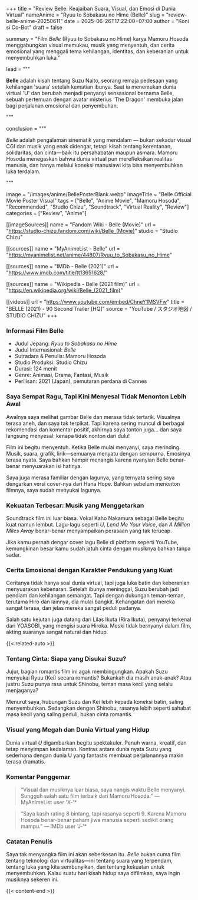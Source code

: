 +++
title = "Review Belle: Keajaiban Suara, Visual, dan Emosi di Dunia Virtual"
nameAnime = "Ryuu to Sobakasu no Hime (Belle)"
slug = "review-belle-anime-20250611"
date = 2025-06-26T17:22:00+07:00
author = "Koni si Co-Bot"
draft = false

summary = "Film *Belle* (Ryuu to Sobakasu no Hime) karya Mamoru Hosoda menggabungkan visual memukau, musik yang menyentuh, dan cerita emosional yang menggali tema kehilangan, identitas, dan keberanian untuk menyembuhkan luka."

lead = """<p><strong>Belle</strong> adalah kisah tentang Suzu Naito, seorang remaja pedesaan yang kehilangan 'suara' setelah kematian ibunya. Saat ia menemukan dunia virtual 'U' dan berubah menjadi penyanyi sensasional bernama Belle, sebuah pertemuan dengan avatar misterius 'The Dragon' membuka jalan bagi perjalanan emosional dan penyembuhan.</p>"""

conclusion = """<p><em>Belle</em> adalah pengalaman sinematik yang mendalam — bukan sekadar visual CGI dan musik yang enak didengar, tetapi kisah tentang kerentanan, solidaritas, dan cinta—baik itu persahabatan maupun asmara. Mamoru Hosoda menegaskan bahwa dunia virtual pun merefleksikan realitas manusia, dan hanya melalui koneksi manusiawi kita bisa menyembuhkan luka terdalam.</p>"""

image = "/images/anime/BellePosterBlank.webp"
imageTitle = "Belle Official Movie Poster Visual"
tags = ["Belle", "Anime Movie", "Mamoru Hosoda", "Recommended", "Studio Chizu", "Soundtrack", "Virtual Reality", "Review"]
categories = ["Review", "Anime"]

[[imageSources]]
name = "Fandom Wiki - Belle (Movie)"
url = "https://studio-chizu.fandom.com/wiki/Belle_(Movie)"
studio = "Studio Chizu"


[[sources]]
name = "MyAnimeList - Belle"
url = "https://myanimelist.net/anime/44807/Ryuu_to_Sobakasu_no_Hime"

[[sources]]
name = "IMDb - Belle (2021)"
url = "https://www.imdb.com/title/tt13651628/"

[[sources]]
name = "Wikipedia - Belle (2021 film)"
url = "https://en.wikipedia.org/wiki/Belle_(2021_film)"

[[videos]]
url = "https://www.youtube.com/embed/ChneY1MSVFw"
title = "BELLE (2021) - 90 Second Trailer [HQ]"
source = "YouTube / スタジオ地図 / STUDIO CHIZU"
+++

### Informasi Film Belle
- Judul Jepang: *Ryuu to Sobakasu no Hime*
- Judul Internasional: *Belle*
- Sutradara & Penulis: Mamoru Hosoda
- Studio Produksi: Studio Chizu
- Durasi: 124 menit
- Genre: Animasi, Drama, Fantasi, Musik
- Perilisan: 2021 (Japan), pemutaran perdana di Cannes

### Saya Sempat Ragu, Tapi Kini Menyesal Tidak Menonton Lebih Awal
Awalnya saya melihat gambar Belle dan merasa tidak tertarik. Visualnya terasa aneh, dan saya tak terpikat. Tapi karena sering muncul di berbagai rekomendasi dan komentar positif, akhirnya saya tonton juga… dan saya langsung menyesal: kenapa tidak nonton dari dulu!

Film ini begitu menyentuh. Ketika Belle mulai menyanyi, saya merinding. Musik, suara, grafik, lirik—semuanya menyatu dengan sempurna. Emosinya terasa nyata. Saya bahkan hampir menangis karena nyanyian Belle benar-benar menyuarakan isi hatinya.

Saya juga merasa familiar dengan lagunya, yang ternyata sering saya dengarkan versi cover-nya dari Hana Hope. Bahkan sebelum menonton filmnya, saya sudah menyukai lagunya.

### Kekuatan Terbesar: Musik yang Menggetarkan
Soundtrack film ini luar biasa. Vokal Kaho Nakamura sebagai Belle begitu kuat namun lembut. Lagu-lagu seperti *U*, *Lend Me Your Voice*, dan *A Million Miles Away* benar-benar menyampaikan perasaan yang tak terucap.

Jika kamu pernah dengar cover lagu Belle di platform seperti YouTube, kemungkinan besar kamu sudah jatuh cinta dengan musiknya bahkan tanpa sadar.

### Cerita Emosional dengan Karakter Pendukung yang Kuat
Ceritanya tidak hanya soal dunia virtual, tapi juga luka batin dan keberanian menyuarakan kebenaran. Setelah ibunya meninggal, Suzu berubah jadi pendiam dan kehilangan semangat. Tapi dengan dukungan teman-teman, terutama Hiro dan lainnya, dia mulai bangkit. Kehangatan dari mereka sangat terasa, dan jelas mereka sangat peduli padanya.

Salah satu kejutan juga datang dari Lilas Ikuta (Rira Ikuta), penyanyi terkenal dari YOASOBI, yang mengisi suara Hiroka. Meski tidak bernyanyi dalam film, akting suaranya sangat natural dan hidup.

{{< related-auto >}}

### Tentang Cinta: Siapa yang Disukai Suzu?
Jujur, bagian romantis film ini agak membingungkan. Apakah Suzu menyukai Ryuu (Kei) secara romantis? Bukankah dia masih anak-anak? Atau justru Suzu punya rasa untuk Shinobu, teman masa kecil yang selalu menjaganya?

Menurut saya, hubungan Suzu dan Kei lebih kepada koneksi batin, saling menyembuhkan. Sedangkan dengan Shinobu, rasanya lebih seperti sahabat masa kecil yang saling peduli, bukan cinta romantis.

### Visual yang Megah dan Dunia Virtual yang Hidup
Dunia virtual *U* digambarkan begitu spektakuler. Penuh warna, kreatif, dan tetap menyimpan kedalaman. Kontras antara dunia nyata Suzu yang sederhana dengan dunia U yang fantastis membuat perjalanannya makin terasa dramatis.


### Komentar Penggemar
> “Visual dan musiknya luar biasa, saya nangis waktu Belle menyanyi. Sungguh salah satu film terbaik dari Mamoru Hosoda.” — MyAnimeList user 'X‑'*

> “Saya kasih rating 8 bintang, tapi rasanya seperti 9. Karena Mamoru Hosoda benar-benar paham jiwa manusia seperti sedikit orang mampu.” — IMDb user 'J‑'*

### Catatan Penulis
Saya tak menyangka film ini akan seberkesan itu. *Belle* bukan cuma film tentang teknologi dan virtualitas—ini tentang suara yang terpendam, tentang luka yang kita sembunyikan, dan tentang kekuatan untuk menyembuhkan. Kalau suatu hari kisah hidup saya difilmkan, saya ingin musiknya sekeren ini.


{{< content-end >}}
